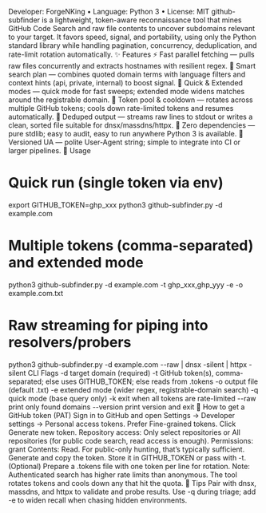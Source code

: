 Developer: ForgeNKing • Language: Python 3 • License: MIT
github-subfinder is a lightweight, token-aware reconnaissance tool that mines GitHub Code Search and raw file contents to uncover subdomains relevant to your target. It favors speed, signal, and portability, using only the Python standard library while handling pagination, concurrency, deduplication, and rate-limit rotation automatically.
✨ Features
⚡ Fast parallel fetching — pulls raw files concurrently and extracts hostnames with resilient regex.
🧠 Smart search plan — combines quoted domain terms with language filters and context hints (api, private, internal) to boost signal.
🎯 Quick & Extended modes — quick mode for fast sweeps; extended mode widens matches around the registrable domain.
🔁 Token pool & cooldown — rotates across multiple GitHub tokens; cools down rate-limited tokens and resumes automatically.
🧹 Deduped output — streams raw lines to stdout or writes a clean, sorted file suitable for dnsx/massdns/httpx.
🧩 Zero dependencies — pure stdlib; easy to audit, easy to run anywhere Python 3 is available.
🪪 Versioned UA — polite User-Agent string; simple to integrate into CI or larger pipelines.
🚀 Usage
# Quick run (single token via env)
export GITHUB_TOKEN=ghp_xxx
python3 github-subfinder.py -d example.com

# Multiple tokens (comma-separated) and extended mode
python3 github-subfinder.py -d example.com -t ghp_xxx,ghp_yyy -e -o example.com.txt

# Raw streaming for piping into resolvers/probers
python3 github-subfinder.py -d example.com --raw | dnsx -silent | httpx -silent
CLI Flags
-d target domain (required)
-t GitHub token(s), comma-separated; else uses GITHUB_TOKEN; else reads from .tokens
-o output file (default <domain>.txt)
-e extended mode (wider regex, registrable-domain search)
-q quick mode (base query only)
-k exit when all tokens are rate-limited
--raw print only found domains
--version print version and exit
🔑 How to get a GitHub token (PAT)
Sign in to GitHub and open Settings → Developer settings → Personal access tokens.
Prefer Fine-grained tokens. Click Generate new token.
Repository access: Only select repositories or All repositories (for public code search, read access is enough).
Permissions: grant Contents: Read. For public-only hunting, that’s typically sufficient.
Generate and copy the token. Store it in GITHUB_TOKEN or pass with -t.
(Optional) Prepare a .tokens file with one token per line for rotation.
Note: Authenticated search has higher rate limits than anonymous. The tool rotates tokens and cools down any that hit the quota.
🧪 Tips
Pair with dnsx, massdns, and httpx to validate and probe results.
Use -q during triage; add -e to widen recall when chasing hidden environments.
